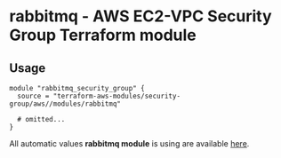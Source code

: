 # rabbitmq - AWS EC2-VPC Security Group Terraform module

## Usage

```hcl
module "rabbitmq_security_group" {
  source = "terraform-aws-modules/security-group/aws//modules/rabbitmq"

  # omitted...
}
```

All automatic values **rabbitmq module** is using are available [here](https://github.com/terraform-aws-modules/terraform-aws-security-group/blob/master/modules/rabbitmq/auto_values.tf).

<!-- BEGINNING OF PRE-COMMIT-TERRAFORM DOCS HOOK -->
<!-- END OF PRE-COMMIT-TERRAFORM DOCS HOOK -->
